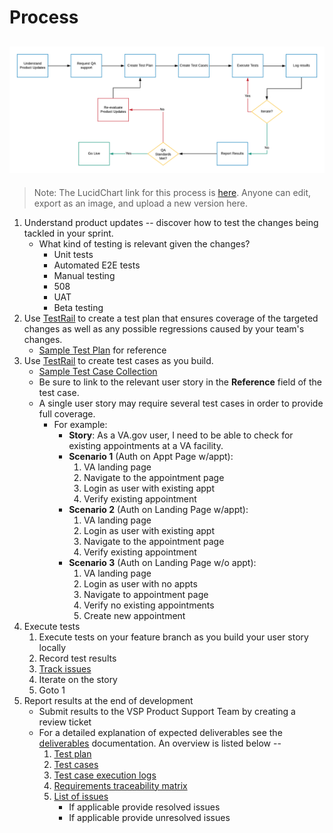 # Process

![QA Process Flow Diagram][qaprocess]
---

>Note: The LucidChart link for this process is [here](https://www.lucidchart.com/invitations/accept/64972f0e-ec18-4567-bb62-a9b02390e0c4).  Anyone can edit, export as an image, and upload a new version here.

1. Understand product updates -- discover how to test the changes being tackled in your sprint.
    - What kind of testing is relevant given the changes?
        - Unit tests
        - Automated E2E tests
        - Manual testing
        - 508
        - UAT
        - Beta testing
1. Use [TestRail](https://dsvavsp.testrail.io) to create a test plan that ensures coverage of the targeted changes as well as any possible regressions caused by your team's changes.
    - [Sample Test Plan](https://dsvavsp.testrail.io/index.php?/plans/view/30) for reference
1. Use [TestRail](https://dsvavsp.testrail.io) to create test cases as you build.
    - [Sample Test Case Collection](https://dsvavsp.testrail.io/index.php?/suites/view/2&group_by=cases:section_id&group_order=asc)
    - Be sure to link to the relevant user story in the **Reference** field of the test case.
    - A single user story may require several test cases in order to provide full coverage.
        - For example:
            - **Story**: As a VA.gov user, I need to be able to check for existing appointments at a VA facility.
            - **Scenario 1** (Auth on Appt Page w/appt):
                1. VA landing page
                1. Navigate to the appointment page
                1. Login as user with existing appt
                1. Verify existing appointment
            - **Scenario 2** (Auth on Landing Page w/appt):
                1. VA landing page
                1. Login as user with existing appt
                1. Navigate to the appointment page
                1. Verify existing appointment
            - **Scenario 3** (Auth on Landing Page w/o appt):
                1. VA landing page
                1. Login as user with no appts
                1. Navigate to appointment page
                1. Verify no existing appointments
                1. Create new appointment
1. Execute tests
    1. Execute tests on your feature branch as you build your user story locally
    1. Record test results
    1. [Track issues](create-an-issue.md)
    1. Iterate on the story
    1. Goto 1
1. Report results at the end of development
    - Submit results to the VSP Product Support Team by creating a review ticket
    - For a detailed explanation of expected deliverables see the [deliverables](deliverables.md) documentation.  An overview is listed below --
        1. [Test plan](https://drive.google.com/open?id=1wIopTHMqKmRhhl92H5CogKQP4iYmjZjR)
        1. [Test cases](https://drive.google.com/open?id=1Tkim8srrMdDMztG0Du_yZ60DYgVOJPLk)
        1. [Test case execution logs](https://drive.google.com/open?id=1HXW2b__NByMugChsDlOYkedFIUUoJSFh)
        1. [Requirements traceability matrix](https://drive.google.com/open?id=1afaLagcGBha1lC9at6IUA7j0Ut9fhF-g)
        1. [List of issues](https://github.com/department-of-veterans-affairs/vets-website/labels/bug)
            - If applicable provide resolved issues
            - If applicable provide unresolved issues

[qaprocess]: images/qa-process-flow.png
